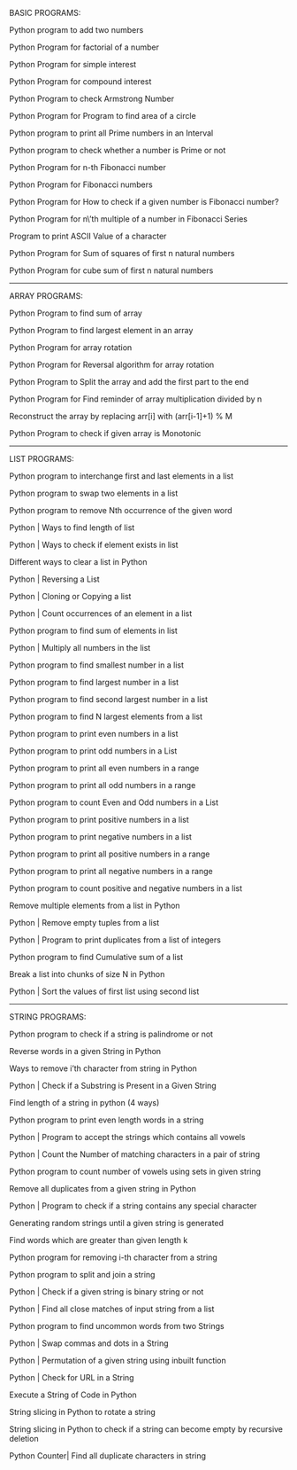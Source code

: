 BASIC PROGRAMS:

Python program to add two numbers

Python Program for factorial of a number

Python Program for simple interest

Python Program for compound interest

Python Program to check Armstrong Number

Python Program for Program to find area of a circle

Python program to print all Prime numbers in an Interval

Python program to check whether a number is Prime or not

Python Program for n-th Fibonacci number

Python Program for Fibonacci numbers

Python Program for How to check if a given number is Fibonacci number?

Python Program for n\’th multiple of a number in Fibonacci Series

Program to print ASCII Value of a character

Python Program for Sum of squares of first n natural numbers

Python Program for cube sum of first n natural numbers

------------------------------------------------------------------------
ARRAY PROGRAMS:

Python Program to find sum of array

Python Program to find largest element in an array

Python Program for array rotation

Python Program for Reversal algorithm for array rotation

Python Program to Split the array and add the first part to the end

Python Program for Find reminder of array multiplication divided by n

Reconstruct the array by replacing arr[i] with (arr[i-1]+1) % M

Python Program to check if given array is Monotonic

-----------------------------------------------------------------------
LIST PROGRAMS:

Python program to interchange first and last elements in a list

Python program to swap two elements in a list

Python program to remove Nth occurrence of the given word

Python | Ways to find length of list

Python | Ways to check if element exists in list

Different ways to clear a list in Python

Python | Reversing a List

Python | Cloning or Copying a list

Python | Count occurrences of an element in a list

Python program to find sum of elements in list

Python | Multiply all numbers in the list

Python program to find smallest number in a list

Python program to find largest number in a list

Python program to find second largest number in a list

Python program to find N largest elements from a list

Python program to print even numbers in a list

Python program to print odd numbers in a List

Python program to print all even numbers in a range

Python program to print all odd numbers in a range

Python program to count Even and Odd numbers in a List

Python program to print positive numbers in a list

Python program to print negative numbers in a list

Python program to print all positive numbers in a range

Python program to print all negative numbers in a range

Python program to count positive and negative numbers in a list

Remove multiple elements from a list in Python

Python | Remove empty tuples from a list

Python | Program to print duplicates from a list of integers

Python program to find Cumulative sum of a list

Break a list into chunks of size N in Python

Python | Sort the values of first list using second list

-----------------------------------------------------------
STRING PROGRAMS:

Python program to check if a string is palindrome or not

Reverse words in a given String in Python

Ways to remove i’th character from string in Python

Python | Check if a Substring is Present in a Given String

Find length of a string in python (4 ways)

Python program to print even length words in a string

Python | Program to accept the strings which contains all vowels

Python | Count the Number of matching characters in a pair of string

Python program to count number of vowels using sets in given string

Remove all duplicates from a given string in Python

Python | Program to check if a string contains any special character

Generating random strings until a given string is generated

Find words which are greater than given length k

Python program for removing i-th character from a string

Python program to split and join a string

Python | Check if a given string is binary string or not

Python | Find all close matches of input string from a list

Python program to find uncommon words from two Strings

Python | Swap commas and dots in a String

Python | Permutation of a given string using inbuilt function

Python | Check for URL in a String

Execute a String of Code in Python

String slicing in Python to rotate a string

String slicing in Python to check if a string can become empty by recursive deletion

Python Counter| Find all duplicate characters in string

